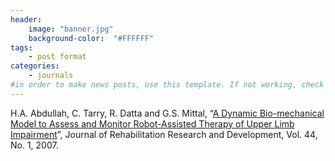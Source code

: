 ```yaml
---
header:
    image: "banner.jpg"
    background-color:  "#FFFFFF"
tags:
    - post format
categories:
    - journals
#in order to make news posts, use this template. If not working, check that categories is equal to journals, not Journals
---
```



<p>H.A. Abdullah, C. Tarry, R. Datta and G.S. Mittal, “<a href="http://search.proquest.com/openview/847a3a1f209504d3f26eccc9adeacb42/1?pq-origsite=gscholar">A Dynamic Bio-mechanical Model to Assess and Monitor Robot-Assisted Therapy of Upper Limb Impairment</a>”, Journal of Rehabilitation Research and Development, Vol. 44, No. 1, 2007.</p>
